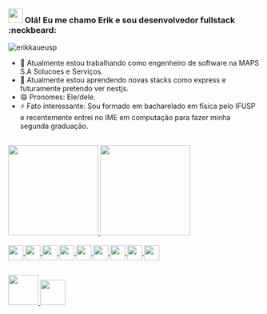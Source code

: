 ### <img width="29px" src="https://c.tenor.com/SNL9_xhZl9oAAAAi/waving-hand-joypixels.gif"> Olá! Eu me chamo Erik e sou desenvolvedor fullstack  :neckbeard:

<p align="left"> <img src="https://komarev.com/ghpvc/?username=erikkaueusp&label=Profile%20views&color=0e75b6&style=flat" alt="erikkaueusp"/> </p>

- 🔭 Atualmente estou trabalhando como engenheiro de software na MAPS S.A Solucoes e Serviços.
- 🌱 Atualmente estou aprendendo novas stacks como express e futuramente pretendo ver nestjs.
- 😄 Pronomes: Ele/dele.
- ⚡ Fato interessante: Sou formado em bacharelado em física pelo IFUSP e recentemente entrei no IME em computação para fazer minha segunda graduação.
##


<div>
<a href="https://github.com/erikkaueusp">
<img height="180em" src="https://github-readme-stats.vercel.app/api?username=erikkaueusp&show_icons=true&theme=aura">
<img height="180em" src="https://github-readme-stats.vercel.app/api/top-langs/?username=erikkaueusp&layout=compact&theme=aura">
</div>
<div style="display: inline_block"><br>
<img align="center" height="30 width="40" src="https://cdn.jsdelivr.net/gh/devicons/devicon/icons/java/java-original.svg" />
<img align="center" height="30 width="40" src="https://cdn.jsdelivr.net/gh/devicons/devicon/icons/python/python-original.svg" />
<img align="center" height="30 width="40" src="https://cdn.jsdelivr.net/gh/devicons/devicon/icons/javascript/javascript-original.svg" />
<img align="center" height="30 width="40" src="https://cdn.jsdelivr.net/gh/devicons/devicon/icons/typescript/typescript-original.svg" />
<img align="center" height="30 width="40" src="https://cdn.jsdelivr.net/gh/devicons/devicon/icons/html5/html5-original.svg" />
<img align="center" height="30 width="40" src="https://cdn.jsdelivr.net/gh/devicons/devicon/icons/css3/css3-original.svg" />
<img align="center" height="30 width="40" src="https://cdn.jsdelivr.net/gh/devicons/devicon/icons/angularjs/angularjs-original.svg" />
<img align="center" height="30 width="40" src="https://cdn.jsdelivr.net/gh/devicons/devicon/icons/spring/spring-original.svg" />
<img align="center" height="30 width="40" src="https://cdn.jsdelivr.net/gh/devicons/devicon/icons/postgresql/postgresql-original-wordmark.svg" />
</div>         

##

<a href="https://www.linkedin.com/in/erikkaue/"><img width="60px" src="https://img.shields.io/badge/LinkedIn-0077B5?style=for-the-badge&logo=linkedin&logoColor=white">
<a href="mailto:erikkaue@gmail.com"><img width="50px" src="https://img.shields.io/badge/Gmail-D14836?style=for-the-badge&logo=gmail&logoColor=white">
